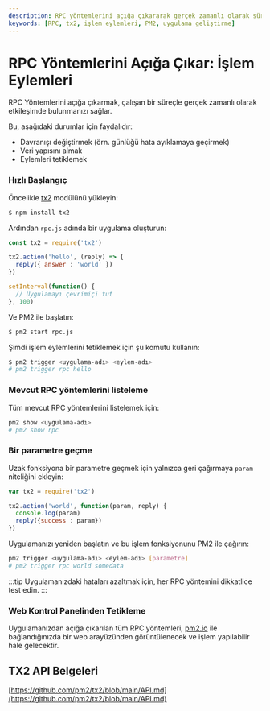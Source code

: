```yaml
---
description: RPC yöntemlerini açığa çıkararak gerçek zamanlı olarak süreçlerle etkileşimde bulunmanızı sağlar. Kullanım örnekleri ve temel bilgiler içerir.
keywords: [RPC, tx2, işlem eylemleri, PM2, uygulama geliştirme]
---
```


# RPC Yöntemlerini Açığa Çıkar: İşlem Eylemleri

RPC Yöntemlerini açığa çıkarmak, çalışan bir süreçle gerçek zamanlı olarak etkileşimde bulunmanızı sağlar.

Bu, aşağıdaki durumlar için faydalıdır:
- Davranışı değiştirmek (örn. günlüğü hata ayıklamaya geçirmek)
- Veri yapısını almak
- Eylemleri tetiklemek

### Hızlı Başlangıç

Öncelikle [tx2](https://github.com/pm2/tx2) modülünü yükleyin:

```bash
$ npm install tx2
```

Ardından `rpc.js` adında bir uygulama oluşturun:

```javascript
const tx2 = require('tx2')

tx2.action('hello', (reply) => {
  reply({ answer : 'world' })
})

setInterval(function() {
  // Uygulamayı çevrimiçi tut
}, 100)
```

Ve PM2 ile başlatın:

```bash
$ pm2 start rpc.js
```

Şimdi işlem eylemlerini tetiklemek için şu komutu kullanın:

```bash
$ pm2 trigger <uygulama-adı> <eylem-adı>
# pm2 trigger rpc hello
```

### Mevcut RPC yöntemlerini listeleme

Tüm mevcut RPC yöntemlerini listelemek için:

```bash
pm2 show <uygulama-adı>
# pm2 show rpc
```

### Bir parametre geçme

Uzak fonksiyona bir parametre geçmek için yalnızca geri çağırmaya `param` niteliğini ekleyin:

```javascript
var tx2 = require('tx2')

tx2.action('world', function(param, reply) {
  console.log(param)
  reply({success : param})
})
```

Uygulamanızı yeniden başlatın ve bu işlem fonksiyonunu PM2 ile çağırın:

```bash
pm2 trigger <uygulama-adı> <eylem-adı> [parametre]
# pm2 trigger rpc world somedata
```

:::tip
Uygulamanızdaki hataları azaltmak için, her RPC yöntemini dikkatlice test edin.
:::

### Web Kontrol Panelinden Tetikleme

Uygulamanızdan açığa çıkarılan tüm RPC yöntemleri, [pm2.io](https://app.pm2.io) ile bağlandığınızda bir web arayüzünden görüntülenecek ve işlem yapılabilir hale gelecektir.

## TX2 API Belgeleri

[https://github.com/pm2/tx2/blob/main/API.md](https://github.com/pm2/tx2/blob/main/API.md)